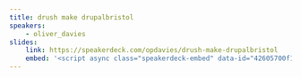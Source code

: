 ```yaml
---
title: drush make drupalbristol
speakers:
    - oliver_davies
slides:
    link: https://speakerdeck.com/opdavies/drush-make-drupalbristol
    embed: '<script async class="speakerdeck-embed" data-id="42605700f102013198de5a5f6f23ab67" data-ratio="1.29456384323641" src="//speakerdeck.com/assets/embed.js"></script>'
---
```

